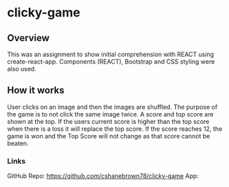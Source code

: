 # clicky-game

## Overview
This was an assignment to show initial comprehension with REACT using create-react-app.  Components (REACT), Bootstrap and CSS styling were also used.

## How it works
User clicks on an image and then the images are shuffled.  The purpose of the game is to not click the same image twice.  A score and top score are shown at the top.  If the users current score is higher than the top score when there is a loss it will replace the top score.  If the score reaches 12, the game is won and the Top Score will not change as that score cannot be beaten.

### Links
GitHub Repo: https://github.com/cshanebrown78/clicky-game
App: 